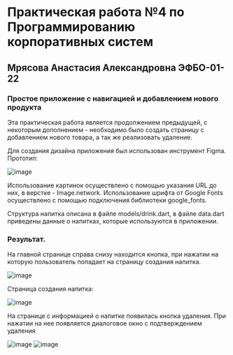 # Практическая работа №4 по Программированию корпоративных систем

## Мрясова Анастасия Александровна ЭФБО-01-22

### Простое приложение с навигацией и добавлением нового продукта

Эта практическая работа является продолжением предыдущей, с некоторым дополнением - необходимо было создать страницу с добавлением нового товара, а так же реализовать удаление.

Для создания дизайна приложения был использован инструмент Figma. Прототип:

![image](https://github.com/user-attachments/assets/6484b798-5277-4208-bc1b-7cece0b09888)

Использование картинок осуществлено с помощью указания URL до них, в верстке - Image.network. 
Использование шрифта от Google Fonts осуществлено с помощью подключения библиотеки google_fonts.

Структура напитка описана в файле models/drink.dart, в файле data.dart приведены данные о напитках, которые используются в приложении.

### Результат.

На главной странице справа снизу находится кнопка, при нажатии на которую пользователь попадает на страницу создания напитка.

![image](https://github.com/user-attachments/assets/f89e2815-66dd-41ca-8f14-7f7f3bd2eb88)

Страница создания напитка: 

![image](https://github.com/user-attachments/assets/0c4db529-f498-4d68-ae38-60f9d18b7f7f)

На странице с информацией о напитке появилась кнопка удаления. При нажатии на нее появляется диалоговое окно с подтверждением удаления

![image](https://github.com/user-attachments/assets/fb312530-0b49-4278-9006-7002898c2791)
![image](https://github.com/user-attachments/assets/3479c823-5145-4ed7-a0e1-05b3f1cb233f)



